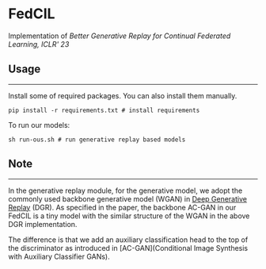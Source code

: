 # FedCIL

 Implementation of *Better Generative Replay for Continual Federated Learning, ICLR' 23*



## Usage

---

Install some of required packages. You can also install them manually.

```
pip install -r requirements.txt # install requirements
```

To run our models:

```
sh run-ous.sh # run generative replay based models
```



## Note

------

In the generative replay module, for the generative model, we adopt the commonly used backbone generative model (WGAN) in [Deep Generative Replay](https://github.com/kuc2477/pytorch-deep-generative-replay) (DGR). As specified in the paper, the backbone AC-GAN in our FedCIL is a tiny model with the similar structure of the WGAN in the above DGR implementation.

The difference is that we add an auxiliary classification head to the top of the discriminator as introduced in [AC-GAN](Conditional Image Synthesis with Auxiliary Classifier GANs).
